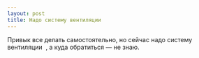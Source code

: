 ```yaml
---
layout: post 
title: Надо систему вентиляции ‌ ‌ 
--- 
```

Привык все делать самостоятельно, но сейчас надо систему вентиляции ‌ ‌, а куда обратиться — не знаю.